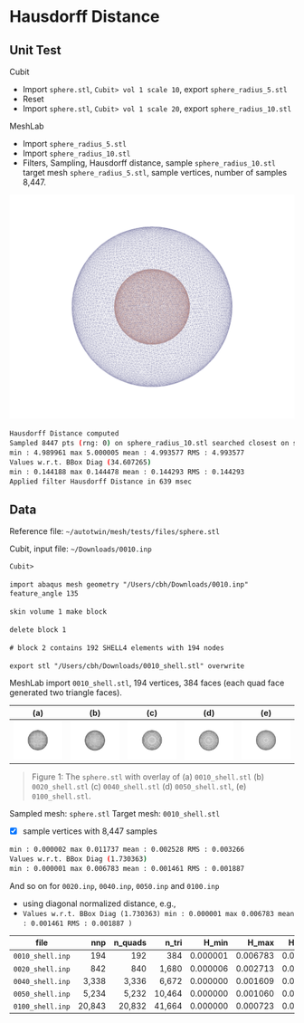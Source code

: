 # Hausdorff Distance

## Unit Test

Cubit

* Import `sphere.stl`, `Cubit> vol 1 scale 10`, export `sphere_radius_5.stl`
* Reset
* Import `sphere.stl`, `Cubit> vol 1 scale 20`, export `sphere_radius_10.stl`

MeshLab

* Import `sphere_radius_5.stl`
* Import `sphere_radius_10.stl`
* Filters, Sampling, Hausdorff distance, sample `sphere_radius_10.stl` target mesh `sphere_radius_5.stl`, sample vertices, number of samples 8,447.

![sphere_radius_5_in_sphere_radius_10](figs/sphere_radius_5_in_sphere_radius_10.png)

```bash
Hausdorff Distance computed
Sampled 8447 pts (rng: 0) on sphere_radius_10.stl searched closest on sphere_radius_5.stl
min : 4.989961 max 5.000005 mean : 4.993577 RMS : 4.993577
Values w.r.t. BBox Diag (34.607265)
min : 0.144188 max 0.144478 mean : 0.144293 RMS : 0.144293 
Applied filter Hausdorff Distance in 639 msec
```

## Data

Reference file: `~/autotwin/mesh/tests/files/sphere.stl`

Cubit, input file: `~/Downloads/0010.inp`

```
Cubit>

import abaqus mesh geometry "/Users/cbh/Downloads/0010.inp" feature_angle 135

skin volume 1 make block

delete block 1

# block 2 contains 192 SHELL4 elements with 194 nodes

export stl "/Users/cbh/Downloads/0010_shell.stl" overwrite
```

MeshLab import `0010_shell.stl`, 194 vertices, 384 faces (each quad face generated two triangle faces).

(a) | (b) | (c) | (d) | (e)
:--: | :--: | :--: | :--: | :--: 
![sphere_v_0010](figs/sphere_v_0010.png) | ![sphere_v_0020](figs/sphere_v_0020.png) | ![sphere_v_0040](figs/sphere_v_0040.png) | ![sphere_v_0050](figs/sphere_v_0050.png) | ![sphere_v_0100](figs/sphere_v_0100.png)

> Figure 1: The `sphere.stl` with overlay of (a) `0010_shell.stl` (b) `0020_shell.stl` (c) `0040_shell.stl` (d) `0050_shell.stl`, (e) `0100_shell.stl`.

Sampled mesh: `sphere.stl`
Target mesh: `0010_shell.stl`

- [x] sample vertices with 8,447 samples

```bash
min : 0.000002 max 0.011737 mean : 0.002528 RMS : 0.003266
Values w.r.t. BBox Diag (1.730363)
min : 0.000001 max 0.006783 mean : 0.001461 RMS : 0.001887 
```

And so on for `0020.inp`, `0040.inp`, `0050.inp` and `0100.inp` 

* using diagonal normalized distance, e.g., 
* `Values w.r.t. BBox Diag (1.730363) min : 0.000001 max 0.006783 mean : 0.001461 RMS : 0.001887 )`

file | nnp | n_quads | n_tri | H_min | H_max | H_mean | H_rms
-- | --: | --: | --: | --: | --: | --: | --:
`0010_shell.inp` | 194 | 192 | 384 | 0.000001 | 0.006783 | 0.001461 | 0.001887 
`0020_shell.inp` | 842 | 840 | 1,680 | 0.000006 | 0.002713 | 0.000981 | 0.001182 
`0040_shell.inp` | 3,338 | 3,336 | 6,672 | 0.000000 | 0.001609 | 0.000316 | 0.000409 
`0050_shell.inp` | 5,234 | 5,232 | 10,464 | 0.000000 | 0.001060 | 0.000259 | 0.000323 
`0100_shell.inp` | 20,843 | 20,832 | 41,664 | 0.000000 | 0.000723 | 0.000144 | 0.000183 
